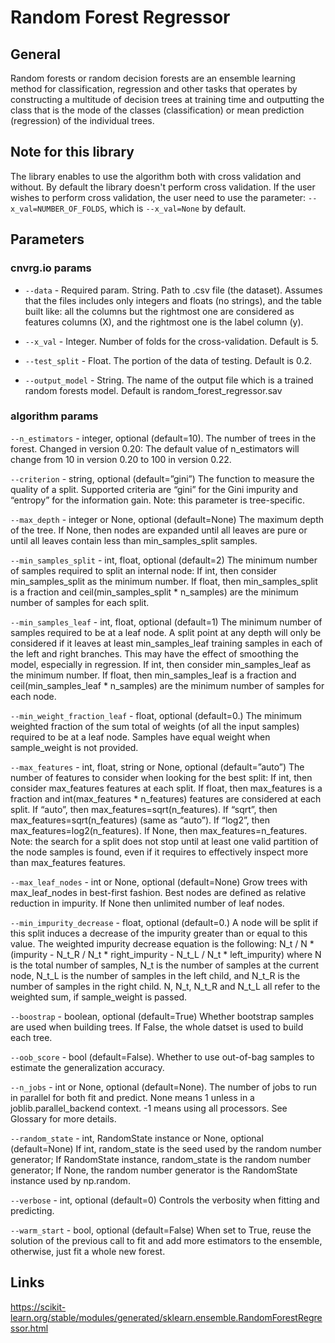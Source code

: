 # Random Forest Regressor

## General
Random forests or random decision forests are an ensemble learning method for classification, regression and other tasks 
that operates by constructing a multitude of decision trees at training time and outputting the class that is the mode 
of the classes (classification) or mean prediction (regression) of the individual trees.

## Note for this library
The library enables to use the algorithm both with cross validation and without.
By default the library doesn't perform cross validation.
If the user wishes to perform cross validation, the user need to use the parameter: ```--x_val=NUMBER_OF_FOLDS```,
which is ```--x_val=None``` by default.

## Parameters

### cnvrg.io params

* ```--data``` - Required param. String. Path to .csv file (the dataset). Assumes that the files includes only integers and floats (no strings), and 
the table built like: all the columns but the rightmost one are considered as features columns (X), and the rightmost one is the label column (y).

* ```--x_val``` - Integer. Number of folds for the cross-validation. Default is 5.

* ```--test_split``` - Float. The portion of the data of testing. Default is 0.2.

* ```--output_model``` - String. The name of the output file which is a trained random forests model. Default is random_forest_regressor.sav

### algorithm params
```--n_estimators``` - integer, optional (default=10). The number of trees in the forest.
Changed in version 0.20: The default value of n_estimators will change from 10 in version 0.20 to 100 in version 0.22.

```--criterion``` - string, optional (default=”gini”)
The function to measure the quality of a split. Supported criteria are “gini” for the Gini impurity and “entropy” for the information gain. Note: this parameter is tree-specific.

```--max_depth``` - integer or None, optional (default=None)
The maximum depth of the tree. If None, then nodes are expanded until all leaves are pure or until all leaves contain less than min_samples_split samples.

```--min_samples_split``` - int, float, optional (default=2)
The minimum number of samples required to split an internal node:
If int, then consider min_samples_split as the minimum number.
If float, then min_samples_split is a fraction and ceil(min_samples_split * n_samples) are the minimum number of samples for each split.

```--min_samples_leaf``` - int, float, optional (default=1)
The minimum number of samples required to be at a leaf node. A split point at any depth will only be considered if it leaves at least min_samples_leaf training samples in each of the left and right branches. This may have the effect of smoothing the model, especially in regression.
If int, then consider min_samples_leaf as the minimum number.
If float, then min_samples_leaf is a fraction and ceil(min_samples_leaf * n_samples) are the minimum number of samples for each node.

```--min_weight_fraction_leaf``` - float, optional (default=0.)
The minimum weighted fraction of the sum total of weights (of all the input samples) required to be at a leaf node. Samples have equal weight when sample_weight is not provided.

```--max_features``` -  int, float, string or None, optional (default=”auto”)
The number of features to consider when looking for the best split:
If int, then consider max_features features at each split.
If float, then max_features is a fraction and int(max_features * n_features) features are considered at each split.
If “auto”, then max_features=sqrt(n_features).
If “sqrt”, then max_features=sqrt(n_features) (same as “auto”).
If “log2”, then max_features=log2(n_features).
If None, then max_features=n_features.
Note: the search for a split does not stop until at least one valid partition of the node samples is found, even if it requires to effectively inspect more than max_features features.

```--max_leaf_nodes``` - int or None, optional (default=None)
Grow trees with max_leaf_nodes in best-first fashion. Best nodes are defined as relative reduction in impurity. If None then unlimited number of leaf nodes.

```--min_impurity_decrease``` - float, optional (default=0.)
A node will be split if this split induces a decrease of the impurity greater than or equal to this value.
The weighted impurity decrease equation is the following:
N_t / N * (impurity - N_t_R / N_t * right_impurity - N_t_L / N_t * left_impurity)
where N is the total number of samples, N_t is the number of samples at the current node, N_t_L is the number of samples in the left child, and N_t_R is the number of samples in the right child.
N, N_t, N_t_R and N_t_L all refer to the weighted sum, if sample_weight is passed.

```--boostrap``` - boolean, optional (default=True)
Whether bootstrap samples are used when building trees. If False, the whole datset is used to build each tree.

```--oob_score``` - bool (default=False). Whether to use out-of-bag samples to estimate the generalization accuracy.

```--n_jobs``` - int or None, optional (default=None). The number of jobs to run in parallel for both fit and predict. None means 1 unless in a joblib.parallel_backend context. -1 means using all processors. See Glossary for more details.

```--random_state``` - int, RandomState instance or None, optional (default=None)
If int, random_state is the seed used by the random number generator; If RandomState instance, random_state is the random number generator; If None, the random number generator is the RandomState instance used by np.random.

```--verbose``` - int, optional (default=0)
Controls the verbosity when fitting and predicting.

```--warm_start``` - bool, optional (default=False)
When set to True, reuse the solution of the previous call to fit and add more estimators to the ensemble, otherwise, just fit a whole new forest.

## Links
https://scikit-learn.org/stable/modules/generated/sklearn.ensemble.RandomForestRegressor.html